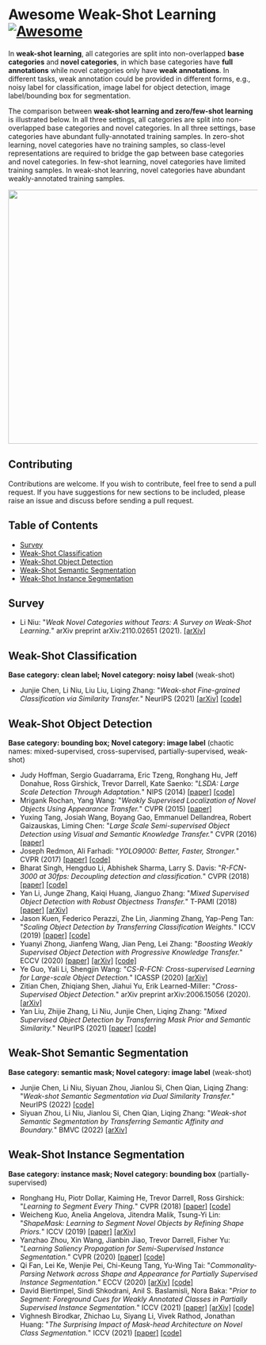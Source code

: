 # Awesome Weak-Shot Learning  [![Awesome](https://cdn.rawgit.com/sindresorhus/awesome/d7305f38d29fed78fa85652e3a63e154dd8e8829/media/badge.svg)](https://github.com/sindresorhus/awesome)

In **weak-shot learning**, all categories are split into non-overlapped **base categories** and **novel categories**, in which base categories have **full annotations** while novel categories only have **weak annotations**. In different tasks, weak annotation could be provided in different forms, e.g., noisy label for classification, image label for object detection, image label/bounding box for segmentation. 

The comparison between **weak-shot learning and zero/few-shot learning** is illustrated below. In all three settings, all categories are split into non-overlapped base categories and novel categories. In all three settings, base categories have abundant fully-annotated training samples. In zero-shot learning, novel categories have no training samples, so class-level representations are required to bridge the gap between base categories and novel categories. In few-shot learning, novel categories have limited training samples. In weak-shot leanring, novel categories have abundant weakly-annotated training samples. 

<img src='https://bcmi.sjtu.edu.cn/home/niuli/images/project_weak_shot_small.jpg' align="center" width=512>

## Contributing

Contributions are welcome.  If you wish to contribute, feel free to send a pull request. If you have suggestions for new sections to be included, please raise an issue and discuss before sending a pull request.

## Table of Contents
+ [Survey](#Survey)
+ [Weak-Shot Classification](#Weak-Shot-Classification)
+ [Weak-Shot Object Detection](#Weak-Shot-Detection)
+ [Weak-Shot Semantic Segmentation](#Weak-Shot-Semantic-Segmentation)
+ [Weak-Shot Instance Segmentation](#Weak-Shot-Instance-Segmentation)

## Survey
+ Li Niu: "*Weak Novel Categories without Tears: A Survey on Weak-Shot Learning.*" arXiv preprint arXiv:2110.02651 (2021).  [[arXiv]](https://arxiv.org/pdf/2110.02651.pdf)

## Weak-Shot Classification
**Base category: clean label; Novel category: noisy label** (weak-shot)
+ Junjie Chen, Li Niu, Liu Liu, Liqing Zhang: "*Weak-shot Fine-grained Classification via Similarity Transfer.*" NeurIPS (2021) [[arXiv]](https://arxiv.org/pdf/2009.09197.pdf) [[code]](https://github.com/bcmi/SimTrans-Weak-Shot-Classification)

## Weak-Shot Object Detection
**Base category: bounding box; Novel category: image label** (chaotic names: mixed-supervised, cross-supervised, partially-supervised, weak-shot)
+ Judy Hoffman, Sergio Guadarrama, Eric Tzeng, Ronghang Hu, Jeff Donahue, Ross Girshick, Trevor Darrell, Kate Saenko: "*LSDA: Large Scale Detection Through Adaptation.*" NIPS (2014) [[paper]](https://proceedings.neurips.cc/paper/2014/file/09fb05dd477d4ae6479985ca56c5a12d-Paper.pdf) [[code]](https://github.com/jhoffman/lsda)
+ Mrigank Rochan, Yang Wang: "*Weakly Supervised Localization of Novel Objects Using Appearance Transfer.*" CVPR (2015) [[paper]](https://openaccess.thecvf.com/content_cvpr_2015/papers/Rochan_Weakly_Supervised_Localization_2015_CVPR_paper.pdf)
+ Yuxing Tang, Josiah Wang, Boyang Gao, Emmanuel Dellandrea, Robert Gaizauskas, Liming Chen: "*Large Scale Semi-supervised Object Detection using Visual and Semantic
Knowledge Transfer.*" CVPR (2016) [[paper]](https://openaccess.thecvf.com/content_cvpr_2016/papers/Tang_Large_Scale_Semi-Supervised_CVPR_2016_paper.pdf)
+ Joseph Redmon, Ali Farhadi: "*YOLO9000: Better, Faster, Stronger.*" CVPR (2017) [[paper]](https://openaccess.thecvf.com/content_cvpr_2017/papers/Redmon_YOLO9000_Better_Faster_CVPR_2017_paper.pdf) [[code]](https://pjreddie.com/darknet/yolo/)
+ Bharat Singh, Hengduo Li, Abhishek Sharma, Larry S. Davis: "*R-FCN-3000 at 30fps: Decoupling detection and classification.*" CVPR (2018) [[paper]](https://openaccess.thecvf.com/content_cvpr_2018/papers/Singh_R-FCN-3000_at_30fps_CVPR_2018_paper.pdf) [[code]](https://github.com/MahyarNajibi/SNIPER)
+ Yan Li, Junge Zhang, Kaiqi Huang, Jianguo Zhang: "*Mixed Supervised Object Detection with Robust Objectness Transfer.*" T-PAMI (2018) [[paper]](https://ieeexplore.ieee.org/document/8304628) [[arXiv]](https://arxiv.org/pdf/1802.09778.pdf) 
+ Jason Kuen, Federico Perazzi, Zhe Lin, Jianming Zhang, Yap-Peng Tan: "*Scaling Object Detection by Transferring Classification Weights.*" ICCV (2019) [[paper]](https://openaccess.thecvf.com/content_ICCV_2019/papers/Kuen_Scaling_Object_Detection_by_Transferring_Classification_Weights_ICCV_2019_paper.pdf) [[code]](https://github.com/xternalz/AE-WTN)
+ Yuanyi Zhong, Jianfeng Wang, Jian Peng, Lei Zhang: "*Boosting Weakly Supervised Object Detection with Progressive Knowledge Transfer.*" ECCV (2020) [[paper]](https://www.ecva.net/papers/eccv_2020/papers_ECCV/papers/123710613.pdf) [[arXiv]](https://arxiv.org/pdf/2007.07986.pdf) [[code]](https://github.com/mikuhatsune/wsod_transfer)
+ Ye Guo, Yali Li, Shengjin Wang: "*CS-R-FCN: Cross-supervised Learning for Large-scale Object Detection.*" ICASSP (2020) [[arXiv]](https://arxiv.org/pdf/1905.12863.pdf)
+ Zitian Chen, Zhiqiang Shen, Jiahui Yu, Erik Learned-Miller: "*Cross-Supervised Object Detection.*" arXiv preprint arXiv:2006.15056 (2020). [[arXiv]](https://arxiv.org/pdf/2006.15056.pdf)
+ Yan Liu, Zhijie Zhang, Li Niu, Junjie Chen, Liqing Zhang: "*Mixed Supervised Object Detection by Transferring Mask Prior and Semantic Similarity.*" NeurIPS (2021) [[paper]](https://arxiv.org/pdf/2110.14191.pdf) [[code]](https://github.com/bcmi/TraMaS-Weak-Shot-Object-Detection)


## Weak-Shot Semantic Segmentation
**Base category: semantic mask; Novel category: image label** (weak-shot)
+ Junjie Chen, Li Niu, Siyuan Zhou, Jianlou Si, Chen Qian, Liqing Zhang: "*Weak-shot Semantic Segmentation via Dual Similarity Transfer.*" NeurIPS (2022) [[code]](https://github.com/bcmi/SimFormer-Weak-Shot-Semantic-Segmentation)
+ Siyuan Zhou, Li Niu, Jianlou Si, Chen Qian, Liqing Zhang: "*Weak-shot Semantic Segmentation by Transferring Semantic Affinity and Boundary.*" BMVC (2022) [[arXiv]](https://arxiv.org/pdf/2110.01519.pdf) 

## Weak-Shot Instance Segmentation
**Base category: instance mask; Novel category: bounding box** (partially-supervised)
+ Ronghang Hu, Piotr Dollar, Kaiming He, Trevor Darrell, Ross Girshick: "*Learning to Segment Every Thing.*" CVPR (2018) [[paper]](https://openaccess.thecvf.com/content_cvpr_2018/papers/Hu_Learning_to_Segment_CVPR_2018_paper.pdf) [[code]](https://github.com/ronghanghu/seg_every_thing)
+ Weicheng Kuo, Anelia Angelova, Jitendra Malik, Tsung-Yi Lin: "*ShapeMask: Learning to Segment Novel Objects by Refining Shape Priors.*" ICCV (2019) [[paper]](https://openaccess.thecvf.com/content_ICCV_2019/papers/Kuo_ShapeMask_Learning_to_Segment_Novel_Objects_by_Refining_Shape_Priors_ICCV_2019_paper.pdf) [[arXiv]](https://arxiv.org/pdf/1904.03239.pdf)
+ Yanzhao Zhou, Xin Wang, Jianbin Jiao, Trevor Darrell, Fisher Yu: "*Learning Saliency Propagation for Semi-Supervised Instance Segmentation.*" CVPR (2020) [[paper]](https://openaccess.thecvf.com/content_CVPR_2020/papers/Zhou_Learning_Saliency_Propagation_for_Semi-Supervised_Instance_Segmentation_CVPR_2020_paper.pdf) [[code]](https://github.com/ucbdrive/ShapeProp)
+ Qi Fan, Lei Ke, Wenjie Pei, Chi-Keung Tang, Yu-Wing Tai: "*Commonality-Parsing Network across Shape and Appearance for Partially Supervised Instance Segmentation.*" ECCV (2020) [[arXiv]](https://arxiv.org/pdf/2007.12387.pdf) [[code]](https://github.com/fanq15/CPMask)
+ David Biertimpel, Sindi Shkodrani, Anil S. Baslamisli, Nora Baka: "*Prior to Segment: Foreground Cues for Weakly Annotated Classes in Partially Supervised Instance Segmentation.*" ICCV (2021) [[paper]](https://openaccess.thecvf.com/content/ICCV2021/papers/Biertimpel_Prior_to_Segment_Foreground_Cues_for_Weakly_Annotated_Classes_in_ICCV_2021_paper.pdf) [[arXiv]](https://arxiv.org/pdf/2011.11787.pdf) [[code]](https://github.com/dbtmpl/OPMask)
+ Vighnesh Birodkar, Zhichao Lu, Siyang Li, Vivek Rathod, Jonathan Huang: "*The Surprising Impact of Mask-head Architecture on Novel Class Segmentation.*" ICCV (2021) [[paper]](http://openaccess.thecvf.com/content/ICCV2021/papers/Birodkar_The_Surprising_Impact_of_Mask-Head_Architecture_on_Novel_Class_Segmentation_ICCV_2021_paper.pdf) [[code]](https://google.github.io/deepmac/#code)







